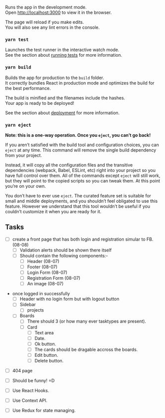 Runs the app in the development mode.<br />
Open [http://localhost:3000](http://localhost:3000) to view it in the browser.

The page will reload if you make edits.<br />
You will also see any lint errors in the console.

### `yarn test`

Launches the test runner in the interactive watch mode.<br />
See the section about [running tests](https://facebook.github.io/create-react-app/docs/running-tests) for more information.

### `yarn build`

Builds the app for production to the `build` folder.<br />
It correctly bundles React in production mode and optimizes the build for the best performance.

The build is minified and the filenames include the hashes.<br />
Your app is ready to be deployed!

See the section about [deployment](https://facebook.github.io/create-react-app/docs/deployment) for more information.

### `yarn eject`

**Note: this is a one-way operation. Once you `eject`, you can’t go back!**

If you aren’t satisfied with the build tool and configuration choices, you can `eject` at any time. This command will remove the single build dependency from your project.

Instead, it will copy all the configuration files and the transitive dependencies (webpack, Babel, ESLint, etc) right into your project so you have full control over them. All of the commands except `eject` will still work, but they will point to the copied scripts so you can tweak them. At this point you’re on your own.

You don’t have to ever use `eject`. The curated feature set is suitable for small and middle deployments, and you shouldn’t feel obligated to use this feature. However we understand that this tool wouldn’t be useful if you couldn’t customize it when you are ready for it.

## Tasks
- [ ] create a front page that has both login and registration simular to FB. (08-08)
  - [ ] Validation alerts should be shown there itself
  - [ ] Should contain the following components:-
    - [ ] Header (08-07)
    - [ ] Footer (08-07)
    - [ ] Login Form (08-07)
    - [ ] Registration Form (08-07)
    - [ ] An image (08-07)
- once logged in successfully
  - [ ] Header with no login form but with logout button
  - [ ] Sidebar
    - [ ] projects
  - [ ] Boards
    - [ ] There should 3 (or how many ever tasktypes are present).
    - [ ] Card
      - [ ] Text area
      - [ ] Date.
      - [ ] Ok button.
      - [ ] The cards should be dragable accross the boards.
      - [ ] Edit button.
      - [ ] Delete button.
 - [ ] 404 page
  - [ ] Should be funny! =D 
- [ ] Use React Hooks.
- [ ] Use Context API.

- [ ] Use Redux for state managing.
